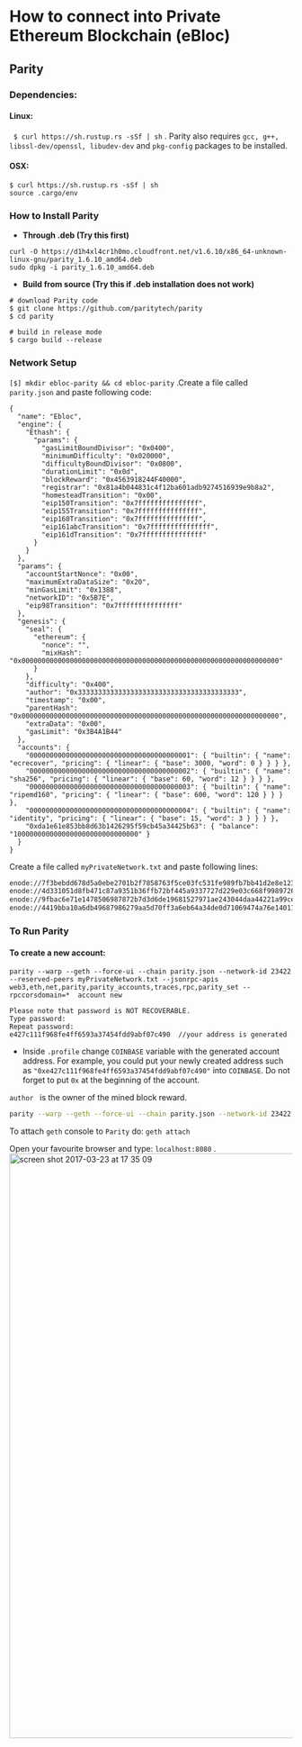 # **How to connect into Private Ethereum Blockchain (eBloc)**

## **Parity**

### **Dependencies:**
#### **Linux:**
` $ curl https://sh.rustup.rs -sSf | sh` . Parity also requires `gcc, g++, libssl-dev/openssl, libudev-dev` and `pkg-config` packages to be installed.

#### **OSX:**

```
$ curl https://sh.rustup.rs -sSf | sh
source .cargo/env
```

### How to Install Parity

- **Through .deb (Try this first)**

```
curl -O https://d1h4xl4cr1h0mo.cloudfront.net/v1.6.10/x86_64-unknown-linux-gnu/parity_1.6.10_amd64.deb
sudo dpkg -i parity_1.6.10_amd64.deb
```

- **Build from source (Try this if .deb installation does not work)**

```
# download Parity code
$ git clone https://github.com/paritytech/parity
$ cd parity

# build in release mode
$ cargo build --release
```

### Network Setup

`[$] mkdir ebloc-parity && cd ebloc-parity` .Create a file called `parity.json` and paste following code:

```
{
  "name": "Ebloc",
  "engine": {
    "Ethash": {
      "params": {
        "gasLimitBoundDivisor": "0x0400",
        "minimumDifficulty": "0x020000",
        "difficultyBoundDivisor": "0x0800",
        "durationLimit": "0x0d",
        "blockReward": "0x4563918244F40000",
        "registrar": "0x81a4b044831c4f12ba601adb9274516939e9b8a2",
        "homesteadTransition": "0x00",
        "eip150Transition": "0x7fffffffffffffff",
        "eip155Transition": "0x7fffffffffffffff",
        "eip160Transition": "0x7fffffffffffffff",
        "eip161abcTransition": "0x7fffffffffffffff",
        "eip161dTransition": "0x7fffffffffffffff"
      }
    }
  },
  "params": {
    "accountStartNonce": "0x00",
    "maximumExtraDataSize": "0x20",
    "minGasLimit": "0x1388",
    "networkID": "0x5B7E",
    "eip98Transition": "0x7fffffffffffffff"
  },
  "genesis": {
    "seal": {
      "ethereum": {
        "nonce": "",
        "mixHash": "0x0000000000000000000000000000000000000000000000000000000000000000"
      }
    },
    "difficulty": "0x400",
    "author": "0x3333333333333333333333333333333333333333",
    "timestamp": "0x00",
    "parentHash": "0x0000000000000000000000000000000000000000000000000000000000000000",
    "extraData": "0x00",
    "gasLimit": "0x3B4A1B44"
  },
  "accounts": {
    "0000000000000000000000000000000000000001": { "builtin": { "name": "ecrecover", "pricing": { "linear": { "base": 3000, "word": 0 } } } },
    "0000000000000000000000000000000000000002": { "builtin": { "name": "sha256", "pricing": { "linear": { "base": 60, "word": 12 } } } },
    "0000000000000000000000000000000000000003": { "builtin": { "name": "ripemd160", "pricing": { "linear": { "base": 600, "word": 120 } } } },
    "0000000000000000000000000000000000000004": { "builtin": { "name": "identity", "pricing": { "linear": { "base": 15, "word": 3 } } } },
    "0xda1e61e853bb8d63b1426295f59cb45a34425b63": { "balance": "1000000000000000000000000000000" }
  }
}
```

Create a file called `myPrivateNetwork.txt` and paste following lines:

```bash
enode://7f3bebdd678d5a0ebe2701b2f7858763f5ce03fc531fe989fb7bb41d2e8e1237ae5b092666171a180afba0c47f1aad055e2bf6e1287fcdc756f183902764eba2@79.123.177.145:3000
enode://4d331051d8fb471c87a9351b36ffb72bf445a9337727d229e03c668f99897264bf11e1b897b1561f5889825e2211b06858139fa469fdf73c64d43a567ea72479@193.140.197.95:3000
enode://9fbac6e71e1478506987872b7d3d6de19681527971ae243044daa44221a99ce5944839cd4057133f18b3610f5c59bb2fd7077fafa208d8eb52918faf06782d48@79.123.177.145:3000
enode://4419bba10a6db49687986279aa5d70ff3a6eb64a34de0d71069474a76e140110bfd17f43881e2d75f06381af9b4d4bdee9ff89335ded2399bca958c5adf29992@184.73.134.188:30303
```
### To Run Parity

#### To create a new account:

```
parity --warp --geth --force-ui --chain parity.json --network-id 23422 --reserved-peers myPrivateNetwork.txt --jsonrpc-apis web3,eth,net,parity,parity_accounts,traces,rpc,parity_set --rpccorsdomain=*  account new

Please note that password is NOT RECOVERABLE.
Type password:
Repeat password:
e427c111f968fe4ff6593a37454fdd9abf07c490  //your address is generated 
```

- Inside `.profile` change `COINBASE` variable with the generated account address. For example, you could put your newly created address such as `"0xe427c111f968fe4ff6593a37454fdd9abf07c490"` into `COINBASE`. Do not forget to put `0x` at the beginning of the account.

 `author ` is  the owner of the mined block reward. 

```bash
parity --warp --geth --force-ui --chain parity.json --network-id 23422 --reserved-peers myPrivateNetwork.txt --jsonrpc-apis web3,eth,net,parity,parity_accounts,traces,rpc,parity_set --rpccorsdomain=* --author "0x75..." --unlock $COINBASE --password /home/ubuntu/EBloc/password.txt
```

To attach `geth` console to `Parity` do: `geth attach`

Open your favourite browser and type: `localhost:8080` . 
<img width="1039" alt="screen shot 2017-03-23 at 17 35 09" src="https://cloud.githubusercontent.com/assets/18537398/24255800/1e6851ae-0fef-11e7-917e-ca81debe064d.png">

